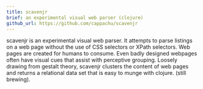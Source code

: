 ```yaml
---
title: scavenjr 
brief: an experimental visual web parser (clojure)
github_url: https://github.com/cappachu/scavenjr
---
```


scavenjr is an experimental visual web parser. It attempts to parse listings on a web page without the use of CSS selectors or XPath selectors. Web pages are created for humans to consume. Even badly designed webpages often have visual cues that assist with perceptive grouping. Loosely drawing from gestalt theory, scavenjr clusters the content of web pages and returns a relational data set that is easy to munge with clojure. (still brewing).
